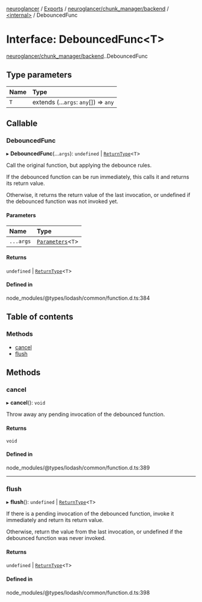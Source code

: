[neuroglancer](../README.md) / [Exports](../modules.md) / [neuroglancer/chunk\_manager/backend](../modules/neuroglancer_chunk_manager_backend.md) / [<internal\>](../modules/neuroglancer_chunk_manager_backend._internal_.md) / DebouncedFunc

# Interface: DebouncedFunc<T\>

[neuroglancer/chunk_manager/backend](../modules/neuroglancer_chunk_manager_backend.md).[<internal>](../modules/neuroglancer_chunk_manager_backend._internal_.md).DebouncedFunc

## Type parameters

| Name | Type |
| :------ | :------ |
| `T` | extends (...`args`: `any`[]) => `any` |

## Callable

### DebouncedFunc

▸ **DebouncedFunc**(...`args`): `undefined` \| [`ReturnType`](../modules/neuroglancer_annotation_renderlayer._internal_.md#returntype)<`T`\>

Call the original function, but applying the debounce rules.

If the debounced function can be run immediately, this calls it and returns its return
value.

Otherwise, it returns the return value of the last invocation, or undefined if the debounced
function was not invoked yet.

#### Parameters

| Name | Type |
| :------ | :------ |
| `...args` | [`Parameters`](../modules/neuroglancer_async_computation_handler._internal_.md#parameters)<`T`\> |

#### Returns

`undefined` \| [`ReturnType`](../modules/neuroglancer_annotation_renderlayer._internal_.md#returntype)<`T`\>

#### Defined in

node_modules/@types/lodash/common/function.d.ts:384

## Table of contents

### Methods

- [cancel](neuroglancer_chunk_manager_backend._internal_.DebouncedFunc.md#cancel)
- [flush](neuroglancer_chunk_manager_backend._internal_.DebouncedFunc.md#flush)

## Methods

### cancel

▸ **cancel**(): `void`

Throw away any pending invocation of the debounced function.

#### Returns

`void`

#### Defined in

node_modules/@types/lodash/common/function.d.ts:389

___

### flush

▸ **flush**(): `undefined` \| [`ReturnType`](../modules/neuroglancer_annotation_renderlayer._internal_.md#returntype)<`T`\>

If there is a pending invocation of the debounced function, invoke it immediately and return
its return value.

Otherwise, return the value from the last invocation, or undefined if the debounced function
was never invoked.

#### Returns

`undefined` \| [`ReturnType`](../modules/neuroglancer_annotation_renderlayer._internal_.md#returntype)<`T`\>

#### Defined in

node_modules/@types/lodash/common/function.d.ts:398
